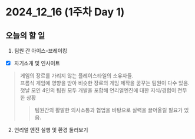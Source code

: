 # 2024_12_16 (1주차 Day 1)

## 오늘의 할 일
1. 팀원 간 아이스-브레이킹<br>
-[x] 자기소개 및 인사이트
> 게임의 장르를 가리지 않는 플레이스타일의 소유자들.<br>
> 프롬식 게임에 영향을 받아 비슷한 장르의 게임 제작을 꿈꾸는 팀원이 다수 있음.<br>
> 첫날 모인 4인의 팀원 모두 개발을 포함해 언리얼엔진에 대한 지식/경험이 전무한 상황<br>
> > 팀원간의 활발한 의사소통과 협업을 바탕으로 실력을 끌어올릴 필요가 있음.

2. 언리얼 엔진 실행 및 환경 둘러보기
